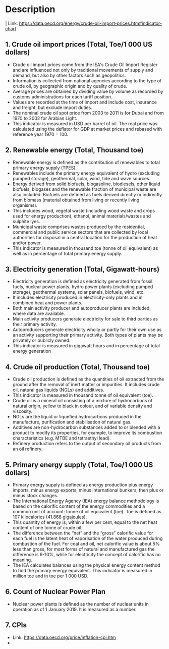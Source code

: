 # Description

| Link: https://data.oecd.org/energy/crude-oil-import-prices.htm#indicator-chart

## 1. Crude oil import prices (Total, Toe/1 000 US dollars)
- Crude oil import prices come from the IEA's Crude Oil Import Register and are influenced not only by traditional movements of supply and demand, but also by other factors such as geopolitics. 
- Information is collected from national agencies according to the type of crude oil, by geographic origin and by quality of crude. 
- Average prices are obtained by dividing value by volume as recorded by customs administrations for each tariff position. 
- Values are recorded at the time of import and include cost, insurance and freight, but exclude import duties. 
- The nominal crude oil spot price from 2003 to 2011 is for Dubai and from 1970 to 2002 for Arabian Light. 
- This indicator is measured in USD per barrel of oil. The real price was calculated using the deflator for GDP at market prices and rebased with reference year 1970 = 100.

## 2. Renewable energy (Total, Thousand toe)
- Renewable energy is defined as the contribution of renewables to total primary energy supply (TPES). 
- Renewables include the primary energy equivalent of hydro (excluding pumped storage), geothermal, solar, wind, tide and wave sources. 
- Energy derived from solid biofuels, biogasoline, biodiesels, other liquid biofuels, biogases and the renewable fraction of municipal waste are also included. Biofuels are defined as fuels derived directly or indirectly from biomass (material obtained from living or recently living organisms). 
- This includes wood, vegetal waste (including wood waste and crops used for energy production), ethanol, animal materials/wastes and sulphite lyes. 
- Municipal waste comprises wastes produced by the residential, commercial and public service sectors that are collected by local authorities for disposal in a central location for the production of heat and/or power. 
- This indicator is measured in thousand toe (tonne of oil equivalent) as well as in percentage of total primary energy supply.

## 3. Electricity generation (Total, Gigawatt-hours)
- Electricity generation is defined as electricity generated from fossil fuels, nuclear power plants, hydro power plants (excluding pumped storage), geothermal systems, solar panels, biofuels, wind, etc. 
- It includes electricity produced in electricity-only plants and in combined heat and power plants. 
- Both main activity producer and autoproducer plants are included, where data are available. 
- Main activity producers generate electricity for sale to third parties as their primary activity. 
- Autoproducers generate electricity wholly or partly for their own use as an activity supporting their primary activity. Both types of plants may be privately or publicly owned. 
- This indicator is measured in gigawatt hours and in percentage of total energy generation

## 4. Crude oil production (Total, Thousand toe)
- Crude oil production is defined as the quantities of oil extracted from the ground after the removal of inert matter or impurities. It includes crude oil, natural gas liquids (NGLs) and additives. 
- This indicator is measured in thousand tonne of oil equivalent (toe).
- Crude oil is a mineral oil consisting of a mixture of hydrocarbons of natural origin, yellow to black in colour, and of variable density and viscosity. 
- NGLs are the liquid or liquefied hydrocarbons produced in the manufacture, purification and stabilisation of natural gas. 
- Additives are non-hydrocarbon substances added to or blended with a product to modify its properties, for example, to improve its combustion characteristics (e.g. MTBE and tetraethyl lead).
- Refinery production refers to the output of secondary oil products from an oil refinery.

## 5. Primary energy supply (Total, Toe/1 000 US dollars)
- Primary energy supply is defined as energy production plus energy imports, minus energy exports, minus international bunkers, then plus or minus stock changes. 
- The International Energy Agency (IEA) energy balance methodology is based on the calorific content of the energy commodities and a common unit of account: tonne of oil equivalent (toe). Toe is defined as 107 kilocalories (41.868 gigajoules). 
- This quantity of energy is, within a few per cent, equal to the net heat content of one tonne of crude oil. 
- The difference between the “net” and the “gross” calorific value for each fuel is the latent heat of vaporisation of the water produced during combustion of the fuel. For coal and oil, net calorific value is about 5% less than gross, for most forms of natural and manufactured gas the difference is 9-10%, while for electricity the concept of calorific has no meaning. 
- The IEA calculates balances using the physical energy content method to find the primary energy equivalent. This indicator is measured in million toe and in toe per 1 000 USD.

## 6. Count of Nuclear Power Plan
- Nuclear power plants is defined as the number of nuclear units in operation as of 1 January 2019. It is measured as a number.


## 7. CPIs
- Link: https://data.oecd.org/price/inflation-cpi.htm
-
